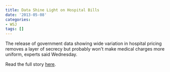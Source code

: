 ```yaml
---
title: Data Shine Light on Hospital Bills
date: '2013-05-08'
categories:
- WSJ
tags: []
---
```

The release of government data showing wide variation in hospital pricing removes a layer of secrecy but probably won't make medical charges more uniform, experts said Wednesday.

Read the full story [here](http://wsj.com/article/SB10001424127887324059704578471453118371838.html).